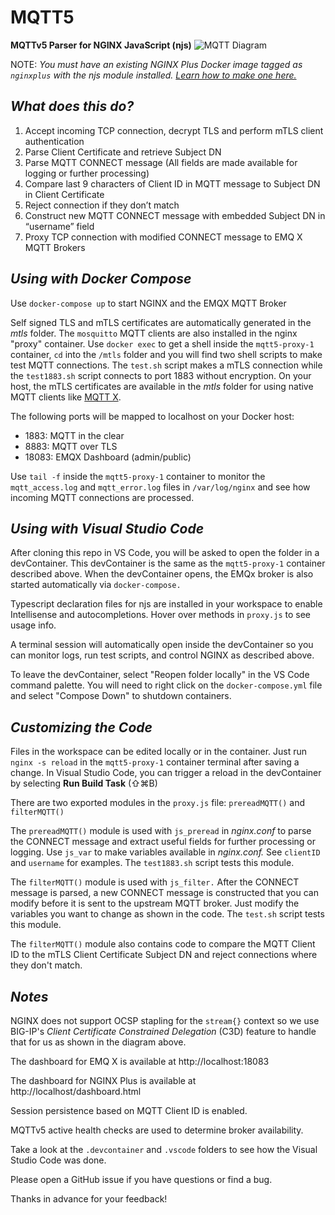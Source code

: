# MQTT5
**MQTTv5 Parser for NGINX JavaScript (njs)**
![MQTT Diagram](MQTTdiagram.png)

NOTE: *You must have an existing NGINX Plus Docker image tagged as `nginxplus` with the njs module installed. [Learn how to make one here.](https://www.nginx.com/blog/deploying-nginx-nginx-plus-docker/#Deploying-NGINX-Plus-with-Docker)*

*What does this do?*
---
1. Accept incoming TCP connection, decrypt TLS and perform mTLS client authentication
2. Parse Client Certificate and retrieve Subject DN
3. Parse MQTT CONNECT message (All fields are made available for logging or further processing)
4. Compare last 9 characters of Client ID in MQTT message to Subject DN in Client Certificate
5. Reject connection if they don’t match
6. Construct new MQTT CONNECT message with embedded Subject DN in “username” field
7. Proxy TCP connection with modified CONNECT message to EMQ X MQTT Brokers

*Using with Docker Compose*
---

Use `docker-compose up` to start NGINX and the EMQX MQTT Broker

Self signed TLS and mTLS certificates are automatically generated in the *mtls* folder.  The `mosquitto` MQTT clients are also installed in the nginx "proxy" container.  Use `docker exec` to get a shell inside the `mqtt5-proxy-1` container, `cd` into the `/mtls` folder and you will find two shell scripts to make test MQTT connections.  The `test.sh` script makes a mTLS connection while the `test1883.sh` script connects to port 1883 without encryption.  On your host, the mTLS certificates are available in the *mtls* folder for using native MQTT clients like [MQTT X](https://mqttx.app/).

The following ports will be mapped to localhost on your Docker host:

* 1883: MQTT in the clear
* 8883: MQTT over TLS
* 18083: EMQX Dashboard (admin/public)

Use `tail -f` inside the `mqtt5-proxy-1` container to monitor the `mqtt_access.log` and `mqtt_error.log` files in `/var/log/nginx` and see how incoming MQTT connections are processed.

*Using with Visual Studio Code*
---

After cloning this repo in VS Code, you will be asked to open the folder in a devContainer.  This devContainer is the same as the `mqtt5-proxy-1` container described above.  When the devContainer opens, the EMQx broker is also started automatically via `docker-compose.`

Typescript declaration files for njs are installed in your workspace to enable Intellisense and autocompletions. Hover over methods in `proxy.js` to see usage info.

A terminal session will automatically open inside the devContainer so you can monitor logs, run test scripts, and control NGINX as described above.

To leave the devContainer, select "Reopen folder locally" in the VS Code command palette.  You will need to right click on the `docker-compose.yml` file and select "Compose Down" to shutdown containers.

*Customizing the Code*
---

Files in the workspace can be edited locally or in the container.  Just run `nginx -s reload` in the `mqtt5-proxy-1` container terminal after saving a change. In Visual Studio Code, you can trigger a reload in the devContainer by selecting **Run Build Task** (⇧⌘B)

There are two exported modules in the `proxy.js` file: `prereadMQTT()` and `filterMQTT()`

The `prereadMQTT()` module is used with `js_preread` in *nginx.conf* to parse the CONNECT message and extract useful fields for further processing or logging.  Use `js_var` to make variables available in *nginx.conf.*  See `clientID` and `username` for examples. The `test1883.sh` script tests this module.

The `filterMQTT()` module is used with `js_filter.`  After the CONNECT message is parsed, a new CONNECT message is constructed that you can modify before it is sent to the upstream MQTT broker.  Just modify the variables you want to change as shown in the code.  The `test.sh` script tests this module.

The `filterMQTT()` module also contains code to compare the MQTT Client ID to the mTLS Client Certificate Subject DN and reject connections where they don't match.

*Notes*
---

NGINX does not support OCSP stapling for the `stream{}` context so we use BIG-IP's *Client Certificate Constrained Delegation* (C3D) feature to handle that for us as shown in the diagram above.

The dashboard for EMQ X is available at http://localhost:18083

The dashboard for NGINX Plus is available at http://localhost/dashboard.html

Session persistence based on MQTT Client ID is enabled.

MQTTv5 active health checks are used to determine broker availability.

Take a look at the `.devcontainer` and `.vscode` folders to see how the Visual Studio Code was done.

Please open a GitHub issue if you have questions or find a bug.

Thanks in advance for your feedback!
